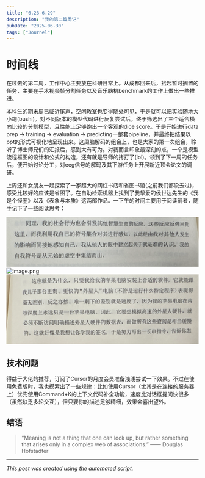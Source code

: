 ```yaml
---
title: "6.23-6.29"
description: "我的第二篇周记"
pubDate: "2025-06-30"
tags: ["Journel"]
---
```


# 时间线

在过去的第二周，工作中心主要放在科研日常上。从成都回来后，拾起暂时搁置的任务，主要在手术视频帧分割任务以及音乐脑机benchmark的工作上做出一些推进。

本科生的期末周已临近尾声，空闲教室也变得随处可见，于是就可以把实验随地大小跑(bushi)。对不同版本的模型代码进行反复尝试后，终于筛选出了三个适合横向比较的分割模型，且性能上足够跑出一个客观的dice score。于是开始进行data prep -> training -> evaluation -> predicting一整套pipeline，并最终把结果以ppt的形式可视化地呈现出来。这周脑解码的组会上，也是大家的第一次组会，聆听了博士师兄们的汇报后，感到大有可为。对我而言印象最深刻的点，一个是模型流程框图的设计和公式的构造，还有就是导师的拷打了(lol)。领到了下一周的任务后，便开始讨论分工，对eeg信号的解码及其下游任务上开展新近顶会论文的调研。

上周还和女朋友一起探索了一家超大的网红书店和省图书馆(之前我们都没去过)，感受比较好的应该是省图了。在自助检索机器上找到了我挚爱的侯世达先生的《我是个怪圈》以及《表象与本质》这两部作品。一下午的时间主要用于阅读前者，随手记下了一些阅读思考：

![image.png](./image/623-629/1.png)
![image.png](./image/623-629/2.png)
![image.png](./image/623-629/3.png)




## 技术问题

得益于大佬的推荐，订阅了Cursor的月度会员准备浅浅尝试一下效果。不过在使用免费版时，我也摸索出了一些规律：比如使用Cursor（尤其是在连接的服务器上）优先使用Command+K的上下文代码补全功能，速度比对话框提问快很多（虽然缺乏多轮交互），但只要你的描述足够精细，效果会喜出望外。

## 结语

> “Meaning is not a thing that one can look up, but rather something that arises only in a complex web of associations.”
> —— Douglas Hofstadter




---

*This post was created using the automated script.*
